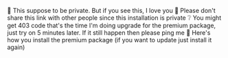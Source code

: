 🤍 This suppose to be private. But if you see this, I love you 
🦾 Please don't share this link with other people since this installation is private
❔ You might get 403 code that's the time I'm doing upgrade for the premium package, just try on 5 minutes later. If it still happen then please ping me
💠  Here's how you install the premium package (if you want to update just install it again)
